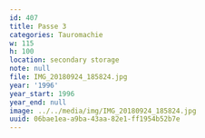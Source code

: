 ```yaml
---
id: 407
title: Passe 3
categories: Tauromachie
w: 115
h: 100
location: secondary storage
note: null
file: IMG_20180924_185824.jpg
year: '1996'
year_start: 1996
year_end: null
image: ../../media/img/IMG_20180924_185824.jpg
uuid: 06bae1ea-a9ba-43aa-82e1-ff1954b52b7e
---
```


